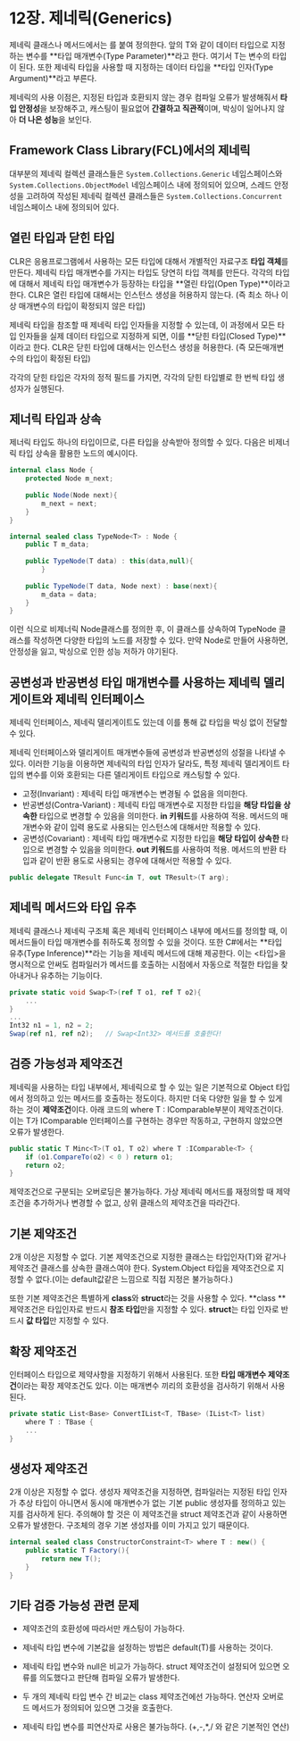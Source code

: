# 12장. 제네릭(Generics)

제네릭 클래스나 메서드에서는 <T>를 붙여 정의한다. 앞의 T와 같이 데이터 타입으로 지정하는 변수를 **타입 매개변수(Type Parameter)**라고 한다. 여기서 T는 변수의 타입이 된다. 또한 제네릭 타입을 사용할 때 지정하는 데이터 타입을 **타입 인자(Type Argument)**라고 부른다.

제네릭의 사용 이점은, 지정된 타입과 호환되지 않는 경우 컴파일 오류가 발생해줘서 **타입 안정성**을 보장해주고, 캐스팅이 필요없어 **간결하고 직관적**이며, 박싱이 일어나지 않아 **더 나은 성능**을 보인다.



## Framework Class Library(FCL)에서의 제네릭

대부분의 제네릭 컬렉션 클래스들은 `System.Collections.Generic` 네임스페이스와 `System.Collections.ObjectModel` 네임스페이스 내에 정의되어 있으며, 스레드 안정성을 고려하여 작성된 제네릭 컬렉션 클래스들은 `System.Collections.Concurrent` 네임스페이스 내에 정의되어 있다.



## 열린 타입과 닫힌 타입

CLR은 응용프로그램에서 사용하는 모든 타입에 대해서 개별적인 자료구조 **타입 객체**를 만든다. 제네릭 타입 매개변수를 가지는 타입도 당연히 타입 객체를 만든다. 각각의 타입에 대해서 제네릭 타입 매개변수가 등장하는 타입을 **열린 타입(Open Type)**이라고 한다. CLR은 열린 타입에 대해서는 인스턴스 생성을 허용하지 않는다. (즉 최소 하나 이상 매개변수의 타입이 확정되지 않은 타입)

제네릭 타입을 참조할 때 제네릭 타입 인자들을 지정할 수 있는데, 이 과정에서 모든 타입 인자들을 실제 데이터 타입으로 지정하게 되면, 이를 **닫힌 타입(Closed Type)**이라고 한다. CLR은 닫힌 타입에 대해서는 인스턴스 생성을 허용한다. (즉 모든매개변수의 타입이 확정된 타입)

각각의 닫힌 타입은 각자의 정적 필드를 가지면, 각각의 닫힌 타입별로 한 번씩 타입 생성자가 실행된다.



## 제너릭 타입과 상속

제너릭 타입도 하나의 타입이므로, 다른 타입을 상속받아 정의할 수 있다. 다음은 비제너릭 타입 상속을 활용한 노드의 예시이다.

```c#
internal class Node {
    protected Node m_next;
    
    public Node(Node next){
        m_next = next;
    }
}

internal sealed class TypeNode<T> : Node {
    public T m_data;
    
    public TypeNode(T data) : this(data,null){
        }
    
    public TypeNode(T data, Node next) : base(next){
        m_data = data;
    }
}
```

이런 식으로 비제너릭 Node클래스를 정의한 후, 이 클래스를 상속하여 TypeNode 클래스를 작성하면 다양한 타입의 노드를 저장할 수 있다. 만약 Node<Object>로 만들어 사용하면, 안정성을 잃고, 박싱으로 인한 성능 저하가 야기된다.



## 공변성과 반공변성 타입 매개변수를 사용하는 제네릭 델리게이트와 제네릭 인터페이스

제네릭 인터페이스, 제네릭 델리게이트도 있는데 이를 통해 값 타입을 박싱 없이 전달할 수 있다.

제네릭 인터페이스와 델리게이트 매개변수들에 공변성과 반공변성의 성절을 나타낼 수 있다. 이러한 기능을 이용하면 제네릭의 타입 인자가 달라도, 특정 제네릭 델리게이트 타입의 변수를 이와 호환되는 다른 델리게이트 타입으로 캐스팅할 수 있다.

- 고정(Invariant) : 제네릭 타입 매개변수는 변경될 수 없음을 의미한다.
- 반공변성(Contra-Variant) : 제네릭 타입 매개변수로 지정한 타입을 **해당 타입을 상속한** 타입으로 변경할 수 있음을 의미한다. **in 키워드**를 사용하여 적용. 메서드의 매개변수와 같이 입력 용도로 사용되는 인스턴스에 대해서만 적용할 수 있다.
- 공변성(Covariant) : 제네릭 타입 매개변수로 지정한 타입을 **해당 타입이 상속한** 타입으로 변경할 수 있음을 의미한다. **out 키워드**를 사용하여 적용. 메서드의 반환 타입과 같이 반환 용도로 사용되는 경우에 대해서만 적용할 수 있다.

```c#
public delegate TResult Func<in T, out TResult>(T arg);
```



## 제네릭 메서드와 타입 유추

제네릭 클래스나 제네릭 구조체 혹은 제네릭 인터페이스 내부에 메서드를 정의할 때, 이 메서드들이 타입 매개변수를 취하도록 정의할 수 있을 것이다. 또한 C#에서는 **타입 유추(Type Inference)**라는 기능을 제네릭 메서드에 대해 제공한다. 이는 <타입>을 명시적으로 안써도 컴파일러가 메서드를 호출하는 시점에서 자동으로 적절한 타입을 찾아내거나 유추하는 기능이다.

```c#
private static void Swap<T>(ref T o1, ref T o2){
    ...
}
...
Int32 n1 = 1, n2 = 2;
Swap(ref n1, ref n2);	// Swap<Int32> 메서드를 호출한다!
```



## 검증 가능성과 제약조건

제네릭을 사용하는 타입 내부에서, 제네릭으로 할 수 있는 일은 기본적으로 Object 타입에서 정의하고 있는 메서드를 호출하는 정도이다. 하지만 더욱 다양한 일을 할 수 있게 하는 것이 **제약조건**이다. 아래 코드의 where T : IComparable<T>부분이 제약조건이다. 이는 T가 IComparable<T> 인터페이스를 구현하는 경우만 작동하고, 구현하지 않았으면 오류가 발생한다.

```c#
public static T Minc<T>(T o1, T o2) where T :IComparable<T> {
    if (o1.CompareTo(o2) < 0 ) return o1;
    return o2;
}
```

제약조건으로 구분되는 오버로딩은 불가능하다. 가상 제네릭 메서드를 재정의할 때 제약조건을 추가하거나 변경할 수 없고, 상위 클래스의 제약조건을 따라간다.



## 기본 제약조건

2개 이상은 지정할 수 없다. 기본 제약조건으로 지정한 클래스는 타입인자(T)와 같거나 제약조건 클래스를 상속한 클래스여야 한다. System.Object 타입을 제약조건으로 지정할 수 없다.(이는 default값같은 느낌으로 직접 지정은 불가능하다.)

또한 기본 제약조건은 특별하게 **class**와 **struct**라는 것을 사용할 수 있다. **class **제약조건은 타입인자로 반드시 **참조 타입**만을 지정할 수 있다. **struct**는 타입 인자로 반드시 **값 타입**만 지정할 수 있다.



## 확장 제약조건

인터페이스 타입으로 제약사항을 지정하기 위해서 사용된다. 또한 **타입 매개변수 제약조건**이라는 확장 제약조건도 있다. 이는 매개변수 끼리의 호환성을 검사하기 위해서 사용된다.

```c#
private static List<Base> ConvertIList<T, TBase> (IList<T> list)
    where T : TBase {
    ...
}
```



## 생성자 제약조건

2개 이상은 지정할 수 없다. 생성자 제약조건을 지정하면, 컴파일러는 지정된 타입 인자가 추상 타입이 아니면서 동시에 매개변수가 없는 기본 public 생성자를 정의하고 있는지를 검사하게 된다. 주의해야 할 것은 이 제약조건을 struct 제약조건과 같이 사용하면 오류가 발생한다. 구조체의 경우 기본 생성자를 이미 가지고 있기 때문이다.

```c#
internal sealed class ConstructorConstraint<T> where T : new() {
    public static T Factory(){
        return new T();
    }
}
```



## 기타 검증 가능성 관련 문제

- 제약조건의 호환성에 따라서만 캐스팅이 가능하다. 

- 제네릭 타입 변수에 기본값을 설정하는 방법은 default(T)를 사용하는 것이다.
- 제네릭 타입 변수와 null은 비교가 가능하다. struct 제약조건이 설정되어 있으면 오류를 의도했다고 판단해 컴파일 오류가 발생한다.
- 두 개의 제네릭 타입 변수 간 비교는 class 제약조건에선 가능하다. 연산자 오버로드 메서드가 정의되어 있으면 그것을 호출한다.
- 제네릭 타입 변수를 피연산자로 사용은 불가능하다. (+,-,*,/ 와 같은 기본적인 연산)